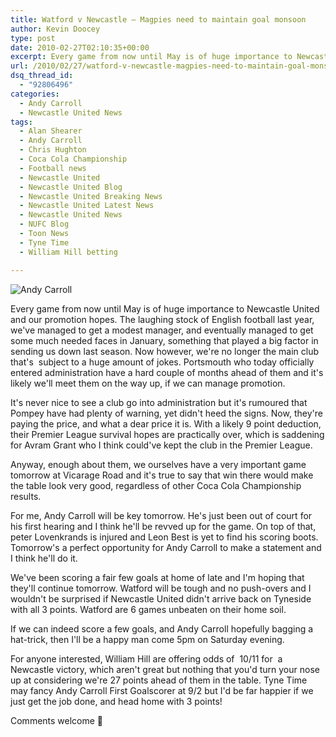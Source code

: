 ```yaml
---
title: Watford v Newcastle – Magpies need to maintain goal monsoon
author: Kevin Doocey
type: post
date: 2010-02-27T02:10:35+00:00
excerpt: Every game from now until May is of huge importance to Newcastle United..
url: /2010/02/27/watford-v-newcastle-magpies-need-to-maintain-goal-monsoon/
dsq_thread_id:
  - "92806496"
categories:
  - Andy Carroll
  - Newcastle United News
tags:
  - Alan Shearer
  - Andy Carroll
  - Chris Hughton
  - Coca Cola Championship
  - Football news
  - Newcastle United
  - Newcastle United Blog
  - Newcastle United Breaking News
  - Newcastle United Latest News
  - Newcastle United News
  - NUFC Blog
  - Toon News
  - Tyne Time
  - William Hill betting

---
```

![Andy Carroll](http://static.guim.co.uk/sys-images/Football/Clubs/Club_Home/2009/12/7/1260199353694/Andy-Carroll-001.jpg "Carroll - Lets hope he grabs a few goals tomorrow in what is a huge game")

Every game from now until May is of huge importance to Newcastle United and our promotion hopes. The laughing stock of English football last year, we've managed to get a modest manager, and eventually managed to get some much needed faces in January, something that played a big factor in sending us down last season. Now however, we're no longer the main club that's  subject to a huge amount of jokes. Portsmouth who today officially entered administration have a hard couple of months ahead of them and it's likely we'll meet them on the way up, if we can manage promotion.

It's never nice to see a club go into administration but it's rumoured that Pompey have had plenty of warning, yet didn't heed the signs. Now, they're paying the price, and what a dear price it is. With a likely 9 point deduction, their Premier League survival hopes are practically over, which is saddening for Avram Grant who I think could've kept the club in the Premier League.

Anyway, enough about them, we ourselves have a very important game tomorrow at Vicarage Road and it's true to say that win there would make the table look very good, regardless of other Coca Cola Championship results.

For me, Andy Carroll will be key tomorrow. He's just been out of court for his first hearing and I think he'll be revved up for the game. On top of that, peter Lovenkrands is injured and Leon Best is yet to find his scoring boots. Tomorrow's a perfect opportunity for Andy Carroll to make a statement and I think he'll do it.

We've been scoring a fair few goals at home of late and I'm hoping that they'll continue tomorrow. Watford will be tough and no push-overs and I wouldn't be surprised if Newcastle United didn't arrive back on Tyneside with all 3 points. Watford are 6 games unbeaten on their home soil.

If we can indeed score a few goals, and Andy Carroll hopefully bagging a hat-trick, then I'll be a happy man come 5pm on Saturday evening.

For anyone interested, William Hill are offering odds of  10/11 for  a Newcastle victory, which aren't great but nothing that you'd turn your nose up at considering we're 27 points ahead of them in the table. Tyne Time may fancy Andy Carroll First Goalscorer at 9/2 but I'd be far happier if we just get the job done, and head home with 3 points!

Comments welcome 🙂
